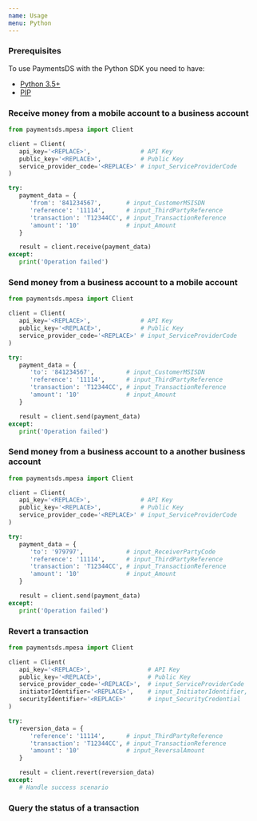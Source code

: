 ```yaml
---
name: Usage
menu: Python
---
```


### Prerequisites

To use PaymentsDS with the Python SDK you need to have:

- [Python 3.5+](https://www.python.org)
- [PIP](https://pip.pypa.io)

### Receive money from a mobile account to a business account

```python
from paymentsds.mpesa import Client

client = Client(
   api_key='<REPLACE>',              # API Key
   public_key='<REPLACE>',           # Public Key
   service_provider_code='<REPLACE>' # input_ServiceProviderCode
)

try:
   payment_data = {
      'from': '841234567',       # input_CustomerMSISDN
      'reference': '11114',      # input_ThirdPartyReference
      'transaction': 'T12344CC', # input_TransactionReference
      'amount': '10'             # input_Amount
   }

   result = client.receive(payment_data)
except:
   print('Operation failed')
```

### Send money from a business account to a mobile account

```python
from paymentsds.mpesa import Client

client = Client(
   api_key='<REPLACE>',              # API Key
   public_key='<REPLACE>',           # Public Key
   service_provider_code='<REPLACE>' # input_ServiceProviderCode
)

try:
   payment_data = {
      'to': '841234567',         # input_CustomerMSISDN
      'reference': '11114',      # input_ThirdPartyReference
      'transaction': 'T12344CC', # input_TransactionReference
      'amount': '10'             # input_Amount
   }

   result = client.send(payment_data)
except:
   print('Operation failed')
```

### Send money from a business account to a another business account

```python
from paymentsds.mpesa import Client

client = Client(
   api_key='<REPLACE>',              # API Key
   public_key='<REPLACE>',           # Public Key
   service_provider_code='<REPLACE>' # input_ServiceProviderCode
)

try:
   payment_data = {
      'to': '979797',            # input_ReceiverPartyCode
      'reference': '11114',      # input_ThirdPartyReference
      'transaction': 'T12344CC', # input_TransactionReference
      'amount': '10'             # input_Amount
   }

   result = client.send(payment_data)
except:
   print('Operation failed')
```

### Revert a transaction

```python
from paymentsds.mpesa import Client

client = Client(
   api_key='<REPLACE>',                # API Key
   public_key='<REPLACE>',             # Public Key
   service_provider_code='<REPLACE>',  # input_ServiceProviderCode
   initiatorIdentifier='<REPLACE>',    # input_InitiatorIdentifier,
   securityIdentifier='<REPLACE>'      # input_SecurityCredential
)

try:
   reversion_data = {
      'reference': '11114',      # input_ThirdPartyReference
      'transaction': 'T12344CC', # input_TransactionReference
      'amount': '10'             # input_ReversalAmount
   }

   result = client.revert(reversion_data)
except:
   # Handle success scenario
```

### Query the status of a transaction
